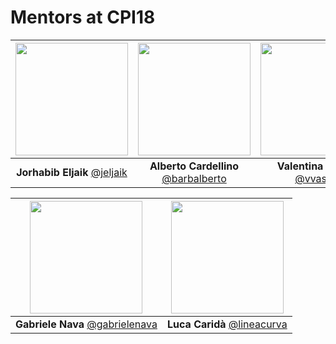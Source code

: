 Mentors at CPI18
================

|[<img src="https://github.com/jeljaik.png" width="180">](https://github.com/jeljaik)| [<img src="https://github.com/barbalberto.png" width="180">](https://github.com/barbalberto)| [<img src="https://github.com/vvasco.png" width="180">](https://github.com/vvasco)|
|:---:|:---:|:---:|
| **Jorhabib Eljaik** [@jeljaik](https://github.com/jeljaik)| **Alberto Cardellino** [@barbalberto](https://github.com/barbalberto)| **Valentina Vasco** [@vvasco](https://github.com/vvasco)|

|[<img src="https://github.com/gabrielenava.png" width="180">](https://github.com/gabrielenava)| [<img src="https://github.com/lineacurva.png" width="180">](https://github.com/lineacurva)|
|:---:|:---:|
| **Gabriele Nava** [@gabrielenava](https://github.com/gabrielenava)| **Luca Caridà** [@lineacurva](https://github.com/lineacurva)|
